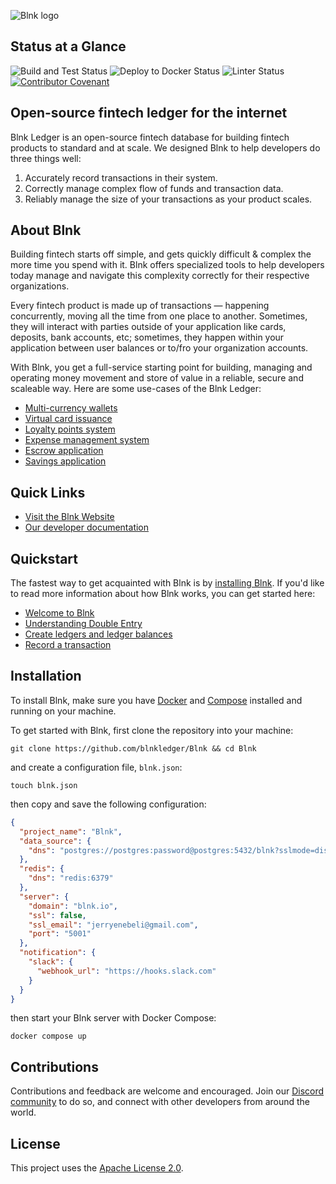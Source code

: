 ![Blnk logo](https://res.cloudinary.com/dmxizylxw/image/upload/v1719884842/blnk-github-logo_twgk1x.png)

## Status at a Glance
![Build and Test Status](https://github.com/blnkfinance/blnk/actions/workflows/go.yml/badge.svg)
![Deploy to Docker Status](https://github.com/blnkfinance/blnk/actions/workflows/docker-publish.yml/badge.svg)
![Linter Status](https://github.com/blnkfinance/blnk/actions/workflows/lint.yml/badge.svg)
[![Contributor Covenant](https://img.shields.io/badge/Contributor%20Covenant-2.1-4baaaa.svg)](code_of_conduct.md)

## Open-source fintech ledger for the internet

Blnk Ledger is an open-source fintech database for building fintech products to standard and at scale. We designed Blnk to help developers do three things well:

1. Accurately record transactions in their system.
2. Correctly manage complex flow of funds and transaction data.
3. Reliably manage the size of your transactions as your product scales.

## About Blnk

Building fintech starts off simple, and gets quickly difficult & complex the more time you spend with it. Blnk offers specialized tools to help developers today manage and navigate this complexity correctly for their respective organizations.

Every fintech product is made up of transactions — happening concurrently, moving all the time from one place to another. Sometimes, they will interact with parties outside of your application like cards, deposits, bank accounts, etc; sometimes, they happen within your application between user balances or to/fro your organization accounts.

With Blnk, you get a full-service starting point for building, managing and operating money movement and store of value in a reliable, secure and scaleable way. Here are some use-cases of the Blnk Ledger:

- [Multi-currency wallets](https://docs.blnkfinance.com/ledger/examples/multicurrency-wallets)
- [Virtual card issuance](https://docs.blnkfinance.com/ledger/examples/virtual-cards-issuance)
- [Loyalty points system](https://docs.blnkfinance.com/ledger/examples/customer-loyalty-points-system)
- [Expense management system](https://docs.blnkfinance.com/ledger/examples/expense-management)
- [Escrow application](https://docs.blnkfinance.com/ledger/examples/escrow-application)
- [Savings application](https://docs.blnkfinance.com/ledger/examples/savings-application)

## Quick Links
- [Visit the Blnk Website](https://blnkfinance.com)
- [Our developer documentation](https://docs.blnkfinance.com)

## Quickstart

The fastest way to get acquainted with Blnk is by [installing Blnk](#installation). If you'd like to read more information about how Blnk works, you can get started here:

- [Welcome to Blnk](https://docs.blnkfinance.com/intro/welcome)
- [Understanding Double Entry](https://docs.blnkfinance.com/ledger/guide/double-entry-101)
- [Create ledgers and ledger balances](https://docs.blnkfinance.com/ledger/tutorial/create-a-ledger)
- [Record a transaction](https://docs.blnkfinance.com/ledger/tutorial/record-a-transaction)

## Installation

To install Blnk, make sure you have [Docker](https://www.docker.com/) and [Compose](https://docs.docker.com/compose/) installed and running on your machine.

To get started with Blnk, first clone the repository into your machine:
```
git clone https://github.com/blnkledger/Blnk && cd Blnk
```
and create a configuration file, `blnk.json`:
```
touch blnk.json
```
then copy and save the following configuration:
```json
{
  "project_name": "Blnk",
  "data_source": {
    "dns": "postgres://postgres:password@postgres:5432/blnk?sslmode=disable"
  },
  "redis": {
    "dns": "redis:6379"
  },
  "server": {
    "domain": "blnk.io",
    "ssl": false,
    "ssl_email": "jerryenebeli@gmail.com",
    "port": "5001"
  },
  "notification": {
    "slack": {
      "webhook_url": "https://hooks.slack.com"
    }
  }
}
```
then start your Blnk server with Docker Compose:
```
docker compose up
```

## Contributions

Contributions and feedback are welcome and encouraged. Join our [Discord community](https://discord.gg/7WNv94zPpx) to do so, and connect with other developers from around the world.

## License

This project uses the [Apache License 2.0](LICENSE.md).
